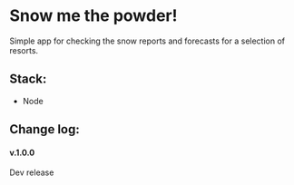 # Snow me the powder!

Simple app for checking the snow reports and forecasts for a selection of resorts.

## Stack:

- Node

## Change log:

#### v.1.0.0

Dev release
